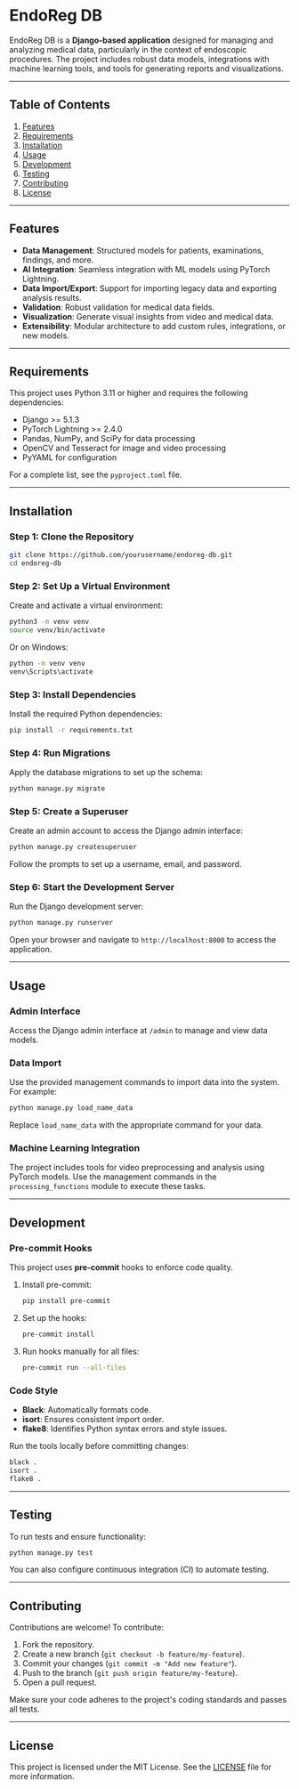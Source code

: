 # EndoReg DB

EndoReg DB is a **Django-based application** designed for managing and analyzing medical data, particularly in the context of endoscopic procedures. The project includes robust data models, integrations with machine learning tools, and tools for generating reports and visualizations.

---

## Table of Contents

1. [Features](#features)
2. [Requirements](#requirements)
3. [Installation](#installation)
4. [Usage](#usage)
5. [Development](#development)
6. [Testing](#testing)
7. [Contributing](#contributing)
8. [License](#license)

---

## Features

- **Data Management**: Structured models for patients, examinations, findings, and more.
- **AI Integration**: Seamless integration with ML models using PyTorch Lightning.
- **Data Import/Export**: Support for importing legacy data and exporting analysis results.
- **Validation**: Robust validation for medical data fields.
- **Visualization**: Generate visual insights from video and medical data.
- **Extensibility**: Modular architecture to add custom rules, integrations, or new models.

---

## Requirements

This project uses Python 3.11 or higher and requires the following dependencies:

- Django >= 5.1.3
- PyTorch Lightning >= 2.4.0
- Pandas, NumPy, and SciPy for data processing
- OpenCV and Tesseract for image and video processing
- PyYAML for configuration

For a complete list, see the `pyproject.toml` file.

---

## Installation

### Step 1: Clone the Repository

```bash
git clone https://github.com/yourusername/endoreg-db.git
cd endoreg-db
```

### Step 2: Set Up a Virtual Environment

Create and activate a virtual environment:

```bash
python3 -m venv venv
source venv/bin/activate
```

Or on Windows:

```bash
python -m venv venv
venv\Scripts\activate
```

### Step 3: Install Dependencies

Install the required Python dependencies:

```bash
pip install -r requirements.txt
```

### Step 4: Run Migrations

Apply the database migrations to set up the schema:

```bash
python manage.py migrate
```

### Step 5: Create a Superuser

Create an admin account to access the Django admin interface:

```bash
python manage.py createsuperuser
```

Follow the prompts to set up a username, email, and password.

### Step 6: Start the Development Server

Run the Django development server:

```bash
python manage.py runserver
```

Open your browser and navigate to `http://localhost:8000` to access the application.

---

## Usage

### Admin Interface

Access the Django admin interface at `/admin` to manage and view data models.

### Data Import

Use the provided management commands to import data into the system. For example:

```bash
python manage.py load_name_data
```

Replace `load_name_data` with the appropriate command for your data.

### Machine Learning Integration

The project includes tools for video preprocessing and analysis using PyTorch models. Use the management commands in the `processing_functions` module to execute these tasks.

---

## Development

### Pre-commit Hooks

This project uses **pre-commit** hooks to enforce code quality.

1. Install pre-commit:

   ```bash
   pip install pre-commit
   ```

2. Set up the hooks:

   ```bash
   pre-commit install
   ```

3. Run hooks manually for all files:

   ```bash
   pre-commit run --all-files
   ```

### Code Style

- **Black**: Automatically formats code.
- **isort**: Ensures consistent import order.
- **flake8**: Identifies Python syntax errors and style issues.

Run the tools locally before committing changes:

```bash
black .
isort .
flake8 .
```

---

## Testing

To run tests and ensure functionality:

```bash
python manage.py test
```

You can also configure continuous integration (CI) to automate testing.

---

## Contributing

Contributions are welcome! To contribute:

1. Fork the repository.
2. Create a new branch (`git checkout -b feature/my-feature`).
3. Commit your changes (`git commit -m "Add new feature"`).
4. Push to the branch (`git push origin feature/my-feature`).
5. Open a pull request.

Make sure your code adheres to the project's coding standards and passes all tests.

---

## License

This project is licensed under the MIT License. See the [LICENSE](LICENSE) file for more information.

